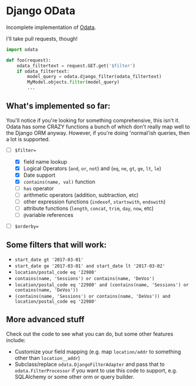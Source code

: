 # Django OData

Incomplete implementation of [Odata](http://docs.oasis-open.org/odata/odata/v4.0/errata03/os/complete/part2-url-conventions/odata-v4.0-errata03-os-part2-url-conventions-complete.html).

I'll take pull requests, though!

```python
import odata

def foo(request):
    odata_filtertext = request.GET.get('$filter')
    if odata_filtertext:
        model_query = odata.django_filter(odata_filtertext)
        MyModel.objects.filter(model_query)
        ...
```

## What's implemented so far:

You'll notice if you're looking for something comprehensive, this isn't it. Odata has
some CRAZY functions a bunch of which don't really map well to the Django ORM anyway.
However, if you're doing 'normal'ish queries, then a lot is supported.

 - [ ] `$filter=`
   - [x] field name lookup
   - [x] Logical Operators (`and`, `or`, `not`) and (`eq`, `ne`, `gt`, `ge`, `lt`, `le`)
   - [x] Date support
   - [x] `contains(name, val)` function
   - [ ] `has` operator
   - [ ] arithmetic operators (addition, subtraction, etc)
   - [ ] other expression functions (`indexof`, `startswith`, `endswith`)
   - [ ] attribute functions (`length`, `concat`, `trim`, `day`, `now`, etc)
   - [ ] `@`variable references
 - [ ] `$orderby=`


## Some filters that will work:

* `start_date gt '2017-03-01'`
* `start_date ge '2017-03-01' and start_date lt '2017-03-02'`
* `location/postal_code eq '22980'`
* `contains(name, 'Sessions') or contains(name, 'DeVos')`
* `location/postal_code eq '22980' and (contains(name, 'Sessions') or contains(name, 'DeVos'))`
* `(contains(name, 'Sessions') or contains(name, 'DeVos')) and location/postal_code eq '22980'`

## More advanced stuff

Check out the code to see what you can do, but some other features include:

* Customize your field mapping (e.g. map `location/addr` to something other than `location__addr`)
* Subclass/replace `odata.DjangoFilterAdapter` and pass that to `odata.FilterProcessor` if you want to use this code to support, e.g. SQLAlchemy or some other orm or query builder.